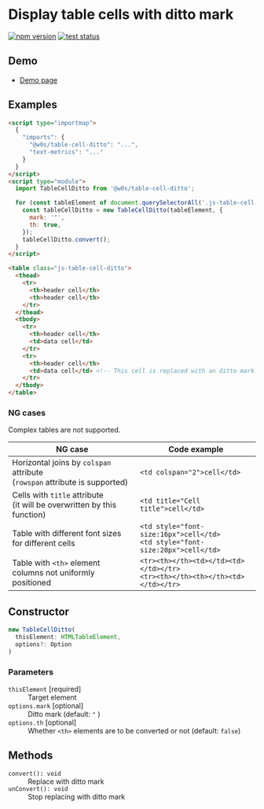 # Display table cells with ditto mark

[![npm version](https://badge.fury.io/js/%40saekitominaga%2Fhtmltablecellelement-ditto.svg)](https://www.npmjs.com/package/@saekitominaga/htmltablecellelement-ditto)
[![test status](https://github.com/SaekiTominaga/frontend/actions/workflows/table-cell-ditto-test.yml/badge.svg)](https://github.com/SaekiTominaga/frontend/actions/workflows/table-cell-ditto-test.yml)

## Demo

- [Demo page](https://saekitominaga.github.io/frontend/packages/table-cell-ditto/demo/)

## Examples

```HTML
<script type="importmap">
  {
    "imports": {
      "@w0s/table-cell-ditto": "...",
      "text-metrics": "..."
    }
  }
</script>
<script type="module">
  import TableCellDitto from '@w0s/table-cell-ditto';

  for (const tableElement of document.querySelectorAll('.js-table-cell-ditto')) {
    const tableCellDitto = new TableCellDitto(tableElement, {
      mark: '"',
      th: true,
    });
    tableCellDitto.convert();
  }
</script>

<table class="js-table-cell-ditto">
  <thead>
    <tr>
      <th>header cell</th>
      <th>header cell</th>
    </tr>
  </thead>
  <tbody>
    <tr>
      <th>header cell</th>
      <td>data cell</td>
    </tr>
    <tr>
      <th>header cell</th>
      <td>data cell</td> <!-- This cell is replaced with an ditto mark -->
    </tr>
  </tbody>
</table>
```

### NG cases

Complex tables are not supported.

| NG case                                                                        | Code example                                                                      |
| ------------------------------------------------------------------------------ | --------------------------------------------------------------------------------- |
| Horizontal joins by `colspan` attribute<br/>(`rowspan` attribute is supported) | `<td colspan="2">cell</td>`                                                       |
| Cells with `title` attribute<br/>(it will be overwritten by this function)     | `<td title="Cell title">cell</td>`                                                |
| Table with different font sizes for different cells                            | `<td style="font-size:16px">cell</td>`<br/>`<td style="font-size:20px">cell</td>` |
| Table with `<th>` element columns not uniformly positioned                     | `<tr><th></th><td></td><td></td></tr>`<br/>`<tr><th></th><th></th><td></td></tr>` |

## Constructor

```TypeScript
new TableCellDitto(
  thisElement: HTMLTableElement,
  options?: Option
)
```

### Parameters

<dl>
<dt><code>thisElement</code> [required]</dt>
<dd>Target element</dd>
<dt><code>options.mark</code> [optional]</dt>
<dd>Ditto mark (default: <code>"</code> )</dd>
<dt><code>options.th</code> [optional]</dt>
<dd>Whether <code>&lt;th&gt;</code> elements are to be converted or not (default: <code>false</code>)</dd>
</dl>

## Methods

<dl>
<dt><code>convert(): void</code></dt>
<dd>Replace with ditto mark</dd>
<dt><code>unConvert(): void</code></dt>
<dd>Stop replacing with ditto mark</dd>
</dl>
